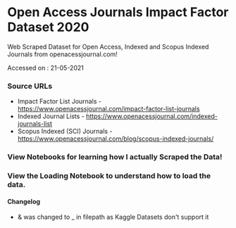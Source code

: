 # Open Access Journals Impact Factor Dataset 2020
Web Scraped Dataset for Open Access, Indexed and Scopus Indexed Journals from openacessjournal.com!

Accessed on : 21-05-2021

### Source URLs
- Impact Factor List Journals - https://www.openacessjournal.com/impact-factor-list-journals
- Indexed Journal Lists - https://www.openacessjournal.com/indexed-journals-list
- Scopus Indexed (SCI) Journals - https://www.openacessjournal.com/blog/scopus-indexed-journals/


### View Notebooks for learning how I actually Scraped the Data!

### View the Loading Notebook to understand how to load the data.

#### Changelog
- & was changed to _ in filepath as Kaggle Datasets don't support it